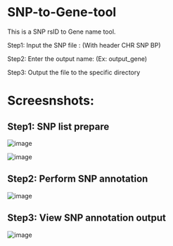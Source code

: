 # SNP-to-Gene-tool

This is a SNP rsID to Gene name tool.

Step1: Input the SNP file : (With header CHR SNP BP)

Step2: Enter the output name: (Ex: output_gene)

Step3: Output the file to the specific directory


# Screesnshots:

## Step1: SNP list prepare

![image](https://user-images.githubusercontent.com/49865575/189606312-38dc800f-7a14-40ae-9cf3-ab8b2f180fe9.png)

![image](https://user-images.githubusercontent.com/49865575/189606271-1d804eae-8f9b-4767-b900-0c1ad9df9934.png)

## Step2: Perform SNP annotation

![image](https://user-images.githubusercontent.com/49865575/189606364-3b41130c-c1b1-420f-bc51-19829a7a9efc.png)

## Step3: View SNP annotation output

![image](https://user-images.githubusercontent.com/49865575/189606440-09b6e57e-d54d-462d-890b-af7e90d50f63.png)
